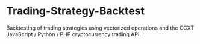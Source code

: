 # Trading-Strategy-Backtest
Backtesting of trading strategies using vectorized operations and the CCXT JavaScript / Python / PHP cryptocurrency trading API.
